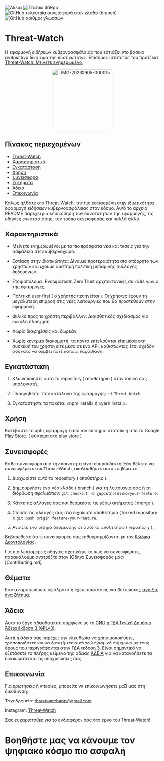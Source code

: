 <img alt="Άδεια" src="https://img.shields.io/github/license/kochas23/Threat-Watch?style=for-the-badge&label=License&&color=#333"> <img alt="Στατικό βάθρο" src="https://img.shields.io/badge/Active-brightgreen?style=for-the-badge&label=Status&labelColor=%23008080&color=%23009010">
<img alt="GitHub τελευταία συνεισφορά στον κλάδο (branch)" src="https://img.shields.io/github/last-commit/kochas23/Threat-Watch/Core?style=for-the-badge&logoColor=%23002147&label=Last%20commit&labelColor=%23008080&color=%2300FF00"> <img alt="GitHub αριθμός γλωσσών" src="https://img.shields.io/github/languages/count/kochas23/Threat-Watch?style=for-the-badge&labelColor=%230000FF">



# Threat-Watch
Η εφαρμογή ειδήσεων κυβερνoασφάλειας που εστιάζει στο βασικό ανθρώπινο δικαίωμα της ιδιοτικώτητας. Επίσημος ιστότοπος του πρότζεκτ: [Threat-Watch: Μείνετε ενημερωμένοι](https://threatwatch.unofficialcreators.com)

<p align="center">
<a href="https://ibb.co/qx6604P"><img src="https://i.ibb.co/vD99srK/IMG-20230905-000015.png" alt="IMG-20230905-000015" border="0" alt="Threat-Watch logo" width="200" height="auto" style="border-radius: 10px;"></a></p>

## Πίνακας περιεχομένων

- [Threat-Watch](#threat-watch)
- [Χαρακτηριστικά](#χαρακτηριστικά)
- [Εγκατάσταση](#εγκατάσταση)
- [Χρήση](#χρήση)
- [Συνεισφορά](#συνεισφορά)
- [Ζητήματα](#ζητήματα)
- [Άδεια](#άδεια)
- [Επικοινωνία](#επικοινωνία)


Καλώς ήλθατε στο Threat-Watch, την πιο εστιασμένη στην ιδιωτικότητα εφαρμογή ειδήσεων κυβερνοασφάλειας στον κόσμο. Αυτό το αρχείο README παρέχει μια επισκόπηση των δυνατοτήτων της εφαρμογής, τις οδηγίες εγκατάστασης, τον τρόπο συνεισφοράς και πολλά άλλα.

## Χαρακτηριστικά

- Μείνετε ενημερωμένοι με τα πιο πρόσφατα νέα και τάσεις για την ασφάλεια στον κυβερνοχώρο.

- Εστίαση στην ιδιοτικώτητα: Δίνουμε προτεραιότητα στο απόρρητο των χρηστών και έχουμε αυστηρή πολιτική μηδαμινής συλλογής δεδομένων.

- Ετοιμοπόλεμοι: Ενσωμάτωση Zero Trust αρχιτεκτονικής σε κάθε γωνιά της εφαρμογής.

- Πολιτική user-first ( ο χρήστης προηγείται ). Οι χρήστες έχουν τη μεγαλύτερη επιρροή στις νέες λειτουργίες που θα προστεθούν στην εφαρμογή.

- Φιλικό προς το χρήστη περιβάλλον: Διαισθητικός σχεδιασμός για εύκολη πλοήγηση.

- Χωρίς διαφημίσεις και δωρεάν.

- Χωρίς κεντρικό διακομιστή, τα πάντα εκτελούνται είτε μέσα στη συσκευή του χρήστη είτε μέσα σε ένα API, καθιστώντας έτσι σχεδόν αδύνατο να συμβεί ποτέ κάποια παραβίαση.

## Εγκατάσταση

1. Κλωνοποιήστε αυτό το repository ( αποθετήριο ) στον τοπικό σας υπολογιστή.

2. Πλοηγηθείτε στον κατάλογο της εφαρμογής: `cd Threat-Watch`.

3. Εγκαταστήστε τα πακέτα: «npm install» ή «yarn install».

## Χρήση

Κατεβάστε το apk ( εφαρμογή ) από τον επίσημο ιστότοπο ή από το Google Play Store. ( σύντομα στο play store )

## Συνεισφορές

Κάθε συνεισφορά από την κοινότητα είναι ευπρόσδεκτη! Εάν θέλετε να συνεισφέρετε στο Threat-Watch, ακολουθήστε αυτά τα βήματα:

1. Διαχωρίστε αυτό το repository ( αποθετήριο ).

2. Δημιουργήστε ένα νέο κλάδο ( branch ) για τη λειτουργία σας ή τη διόρθωση σφαλμάτων: `git checkout -b χαρακτηριστικό/your-feature`.

3. Κάντε τις αλλαγές σας και δεσμεύστε τις μέσω αιτήματος ( merge ).

4. Στείλτε τις αλλαγές σας στο διχαλωτό αποθετήριο ( forked repository ): `git push origin feature/your-feature`.

5. Ανοίξτε ένα αίτημα δέσμευσης σε αυτό το αποθετήριο ( repository ).

Βεβαιωθείτε ότι οι συνεισφορές σας ευθυγραμμίζονται με τον [Κώδικα Δεοντολογίας](CODE_OF_CONDUCT.md).

Για πιο λεπτομερείς οδηγίες σχετικά με το πώς να συνεισφέρετε, παρακαλούμε ανατρέξτε στον (Οδηγό Συνεισφοράς μας)[Contributing.md].

## Θέματα

Εάν αντιμετωπίσετε σφάλματα ή έχετε προτάσεις για βελτιώσεις, [ανοίξτε ένα ζήτημα](https://github.com/kochas23/Threat-Watch/issues).

## Άδεια

Αυτό το έργο αδειοδοτείται σύμφωνα με τo [GNU ή ΓΔΑ Γενική Δημόσια Άδεια έκδοση 3 (GPLv3)](https://github.com/kochas23/Threat-Watch/blob/Core/LICENSE).

Αυτή η άδεια σας παρέχει την ελευθερία να χρησιμοποιήσετε, τροποποιήσετε και να διανείμετε αυτό το λογισμικό σύμφωνα με τους όρους που περιγράφονται στην ΓΔΑ έκδοση 3. Είναι σημαντικό να εξετάσετε το πλήρης κείμενο της άδειας [ΆΔΕΙΑ](https://github.com/kochas23/Threat-Watch/blob/Core/LICENSE) για να κατανοήσετε τα δικαιώματα και τις υποχρεώσεις σας.

## Επικοινωνία

Για ερωτήσεις ή απορίες, μπορείτε να επικοινωνήσετε μαζί μας στη διεύθυνση:

Ταχυδρομείο: threatwatchapp@gmail.com

Instagram: [Threat-Watch](https://instagram.com/_threat_watch_official_?utm_source=qr&igshid=NGExMmI2YTkyZg%3D%3D)

Σας ευχαριστούμε για το ενδιαφέρον σας στο έργο του Threat-Watch!

# Βοηθήστε μας να κάνουμε τον ψηφιακό κόσμο πιο ασφαλή
